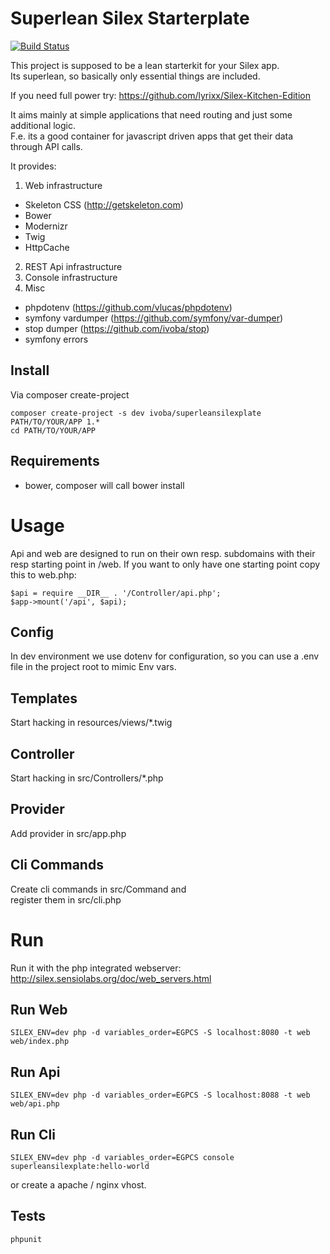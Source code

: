 # Superlean Silex Starterplate

[![Build Status](https://secure.travis-ci.org/ivoba/superleansilexplate.png?branch=master)](http://travis-ci.org/ivoba/superleansilexplate)

This project is supposed to be a lean starterkit for your Silex app.  
Its superlean, so basically only essential things are included.  

If you need full power try:
https://github.com/lyrixx/Silex-Kitchen-Edition

It aims mainly at simple applications that need routing and just some additional logic.  
F.e. its a good container for javascript driven apps that get their data through API calls.  

It provides:

1. Web infrastructure
  * Skeleton CSS (http://getskeleton.com)
  * Bower
  * Modernizr
  * Twig
  * HttpCache
2. REST Api infrastructure
3. Console infrastructure
4. Misc
  * phpdotenv (https://github.com/vlucas/phpdotenv)
  * symfony vardumper (https://github.com/symfony/var-dumper) 
  * stop dumper (https://github.com/ivoba/stop)
  * symfony errors
  
## Install
Via composer create-project

    composer create-project -s dev ivoba/superleansilexplate PATH/TO/YOUR/APP 1.*
    cd PATH/TO/YOUR/APP

## Requirements
- bower, composer will call bower install

# Usage
Api and web are designed to run on their own resp. subdomains with their resp starting point in /web.
If you want to only have one starting point copy this to web.php:

    $api = require __DIR__ . '/Controller/api.php';
    $app->mount('/api', $api);


## Config
In dev environment we use dotenv for configuration, so you can use a .env file in the project root to mimic Env vars.
## Templates
Start hacking in resources/views/*.twig
## Controller
Start hacking in src/Controllers/*.php
## Provider
Add provider in src/app.php
## Cli Commands
Create cli commands in src/Command and  
register them in src/cli.php

# Run
Run it with the php integrated webserver: http://silex.sensiolabs.org/doc/web_servers.html  

## Run Web

    SILEX_ENV=dev php -d variables_order=EGPCS -S localhost:8080 -t web web/index.php

## Run Api

    SILEX_ENV=dev php -d variables_order=EGPCS -S localhost:8088 -t web web/api.php
    
## Run Cli

    SILEX_ENV=dev php -d variables_order=EGPCS console superleansilexplate:hello-world
    
or create a apache / nginx vhost.

Tests
-----
`phpunit`
    
